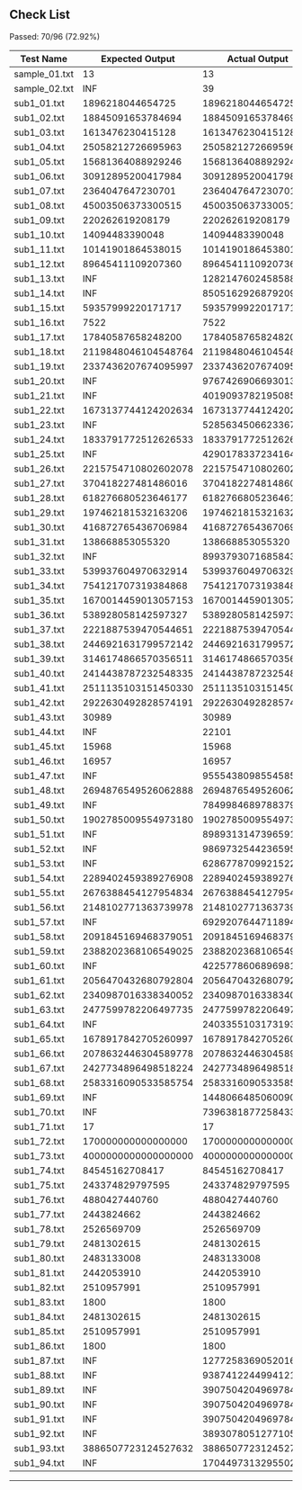 ## Check List

Passed: 70/96 (72.92%)

| Test Name       | Expected Output | Actual Output | Result |
|-----------------|-----------------|---------------|--------|
| sample_01.txt   | 13              | 13            | PASS |
| sample_02.txt   | INF             | 39            | FAIL |
| sub1_01.txt     | 1896218044654725 | 1896218044654725 | PASS |
| sub1_02.txt     | 18845091653784694 | 18845091653784694 | PASS |
| sub1_03.txt     | 1613476230415128 | 1613476230415128 | PASS |
| sub1_04.txt     | 25058212726695963 | 25058212726695963 | PASS |
| sub1_05.txt     | 15681364088929246 | 15681364088929246 | PASS |
| sub1_06.txt     | 30912895200417984 | 30912895200417984 | PASS |
| sub1_07.txt     | 2364047647230701 | 2364047647230701 | PASS |
| sub1_08.txt     | 45003506373300515 | 45003506373300515 | PASS |
| sub1_09.txt     | 220262619208179 | 220262619208179 | PASS |
| sub1_10.txt     | 14094483390048  | 14094483390048 | PASS |
| sub1_11.txt     | 10141901864538015 | 10141901864538015 | PASS |
| sub1_12.txt     | 89645411109207360 | 89645411109207360 | PASS |
| sub1_13.txt     | INF             | 1282147602458588542 | FAIL |
| sub1_14.txt     | INF             | 850516292687920950 | FAIL |
| sub1_15.txt     | 59357999220171717 | 59357999220171717 | PASS |
| sub1_16.txt     | 7522            | 7522          | PASS |
| sub1_17.txt     | 17840587658248200 | 17840587658248200 | PASS |
| sub1_18.txt     | 2119848046104548764 | 2119848046104548764 | PASS |
| sub1_19.txt     | 2337436207674095997 | 2337436207674095997 | PASS |
| sub1_20.txt     | INF             | 976742690669301382 | FAIL |
| sub1_21.txt     | INF             | 401909378219508510 | FAIL |
| sub1_22.txt     | 1673137744124202634 | 1673137744124202634 | PASS |
| sub1_23.txt     | INF             | 528563450662336789 | FAIL |
| sub1_24.txt     | 1833791772512626533 | 1833791772512626533 | PASS |
| sub1_25.txt     | INF             | 429017833723416464 | FAIL |
| sub1_26.txt     | 2215754710802602078 | 2215754710802602078 | PASS |
| sub1_27.txt     | 370418227481486016 | 370418227481486016 | PASS |
| sub1_28.txt     | 618276680523646177 | 618276680523646177 | PASS |
| sub1_29.txt     | 197462181532163206 | 197462181532163206 | PASS |
| sub1_30.txt     | 416872765436706984 | 416872765436706984 | PASS |
| sub1_31.txt     | 138668853055320 | 138668853055320 | PASS |
| sub1_32.txt     | INF             | 899379307168584398 | FAIL |
| sub1_33.txt     | 539937604970632914 | 539937604970632914 | PASS |
| sub1_34.txt     | 754121707319384868 | 754121707319384868 | PASS |
| sub1_35.txt     | 1670014459013057153 | 1670014459013057153 | PASS |
| sub1_36.txt     | 538928058142597327 | 538928058142597327 | PASS |
| sub1_37.txt     | 2221887539470544651 | 2221887539470544651 | PASS |
| sub1_38.txt     | 2446921631799572142 | 2446921631799572142 | PASS |
| sub1_39.txt     | 3146174866570356511 | 3146174866570356511 | PASS |
| sub1_40.txt     | 2414438787232548335 | 2414438787232548335 | PASS |
| sub1_41.txt     | 2511135103151450330 | 2511135103151450330 | PASS |
| sub1_42.txt     | 2922630492828574191 | 2922630492828574191 | PASS |
| sub1_43.txt     | 30989           | 30989         | PASS |
| sub1_44.txt     | INF             | 22101         | FAIL |
| sub1_45.txt     | 15968           | 15968         | PASS |
| sub1_46.txt     | 16957           | 16957         | PASS |
| sub1_47.txt     | INF             | 955543809855458579 | FAIL |
| sub1_48.txt     | 2694876549526062888 | 2694876549526062888 | PASS |
| sub1_49.txt     | INF             | 784998468978837934 | FAIL |
| sub1_50.txt     | 1902785009554973180 | 1902785009554973180 | PASS |
| sub1_51.txt     | INF             | 898931314739659172 | FAIL |
| sub1_52.txt     | INF             | 986973254423659508 | FAIL |
| sub1_53.txt     | INF             | 628677870992152264 | FAIL |
| sub1_54.txt     | 2289402459389276908 | 2289402459389276908 | PASS |
| sub1_55.txt     | 2676388454127954834 | 2676388454127954834 | PASS |
| sub1_56.txt     | 2148102771363739978 | 2148102771363739978 | PASS |
| sub1_57.txt     | INF             | 692920764471189422 | FAIL |
| sub1_58.txt     | 2091845169468379051 | 2091845169468379051 | PASS |
| sub1_59.txt     | 2388202368106549025 | 2388202368106549025 | PASS |
| sub1_60.txt     | INF             | 422577860689698131 | FAIL |
| sub1_61.txt     | 2056470432680792804 | 2056470432680792804 | PASS |
| sub1_62.txt     | 2340987016338340052 | 2340987016338340052 | PASS |
| sub1_63.txt     | 2477599782206497735 | 2477599782206497735 | PASS |
| sub1_64.txt     | INF             | 240335510317319326 | FAIL |
| sub1_65.txt     | 1678917842705260997 | 1678917842705260997 | PASS |
| sub1_66.txt     | 2078632446304589778 | 2078632446304589778 | PASS |
| sub1_67.txt     | 2427734896498518224 | 2427734896498518224 | PASS |
| sub1_68.txt     | 2583316090533585754 | 2583316090533585754 | PASS |
| sub1_69.txt     | INF             | 1448066485060090986 | FAIL |
| sub1_70.txt     | INF             | 739638187725843355 | FAIL |
| sub1_71.txt     | 17              | 17            | PASS |
| sub1_72.txt     | 170000000000000000 | 170000000000000000 | PASS |
| sub1_73.txt     | 4000000000000000000 | 4000000000000000000 | PASS |
| sub1_74.txt     | 84545162708417  | 84545162708417 | PASS |
| sub1_75.txt     | 243374829797595 | 243374829797595 | PASS |
| sub1_76.txt     | 4880427440760   | 4880427440760 | PASS |
| sub1_77.txt     | 2443824662      | 2443824662    | PASS |
| sub1_78.txt     | 2526569709      | 2526569709    | PASS |
| sub1_79.txt     | 2481302615      | 2481302615    | PASS |
| sub1_80.txt     | 2483133008      | 2483133008    | PASS |
| sub1_81.txt     | 2442053910      | 2442053910    | PASS |
| sub1_82.txt     | 2510957991      | 2510957991    | PASS |
| sub1_83.txt     | 1800            | 1800          | PASS |
| sub1_84.txt     | 2481302615      | 2481302615    | PASS |
| sub1_85.txt     | 2510957991      | 2510957991    | PASS |
| sub1_86.txt     | 1800            | 1800          | PASS |
| sub1_87.txt     | INF             | 127725836905201672 | FAIL |
| sub1_88.txt     | INF             | 938741224499412100 | FAIL |
| sub1_89.txt     | INF             | 3907504204969784274 | FAIL |
| sub1_90.txt     | INF             | 3907504204969784274 | FAIL |
| sub1_91.txt     | INF             | 3907504204969784274 | FAIL |
| sub1_92.txt     | INF             | 3893078051277105306 | FAIL |
| sub1_93.txt     | 3886507723124527632 | 3886507723124527632 | PASS |
| sub1_94.txt     | INF             | 1704497313295502685 | FAIL |
----------------------------------------------------------------------